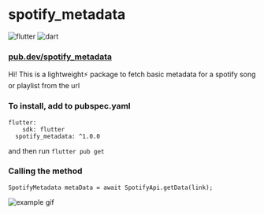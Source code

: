 # spotify_metadata

![flutter](https://img.shields.io/badge/Flutter-02569B?style=for-the-badge&logo=flutter&logoColor=white)
![dart](https://img.shields.io/badge/Dart-0175C2?style=for-the-badge&logo=dart&logoColor=white)

### [pub.dev/spotify_metadata](https://pub.dev/packages/spotify_metadata)

Hi! This is a lightweight⚡ package to fetch basic metadata for a spotify song or playlist from the url

### To install, add to pubspec.yaml

```
flutter:
    sdk: flutter
  spotify_metadata: ^1.0.0
```

and then run `flutter pub get`

### Calling the method

```
SpotifyMetadata metaData = await SpotifyApi.getData(link);
```

![example gif](https://media.giphy.com/media/SrNEUIJRDDiqazsZ4G/giphy.gif)

